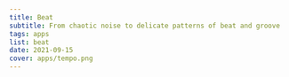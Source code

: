 ```yaml
---
title: Beat
subtitle: From chaotic noise to delicate patterns of beat and groove
tags: apps
list: beat
date: 2021-09-15
cover: apps/tempo.png
---
```


